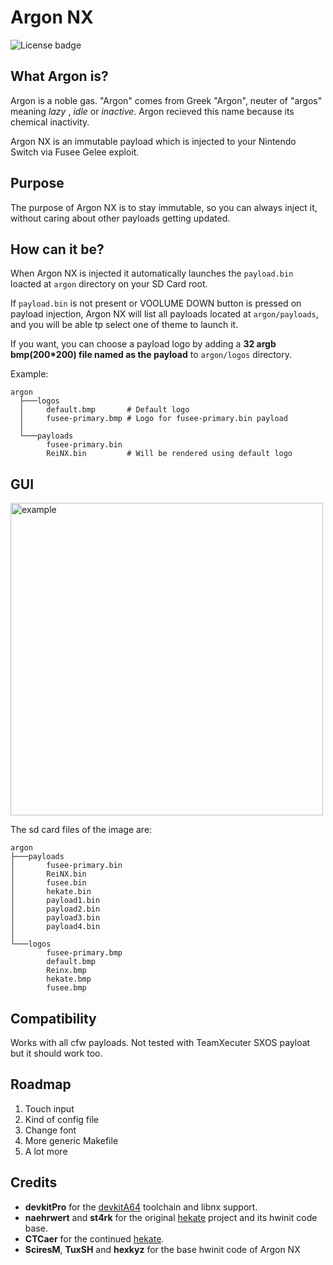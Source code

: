 # Argon NX
![License badge](https://img.shields.io/badge/license-GPLv3-blue.svg)

## What Argon is?

Argon is a noble gas.
"Argon" comes from Greek "Argon", neuter of "argos" meaning *lazy* , *idle* or *inactive*.
Argon recieved this name because its chemical inactivity.

Argon NX is an immutable payload which is injected to your Nintendo Switch via Fusee Gelee exploit.

## Purpose 

The purpose of Argon NX is to stay immutable, so you can always inject it, without caring about other payloads getting updated.

## How can it be?

When Argon NX is injected it automatically launches the `payload.bin` loacted at `argon` directory on your SD Card root. 

If `payload.bin` is not present or VOOLUME DOWN button is pressed on payload injection, Argon NX will list all payloads located at `argon/payloads`, and you will be able tp select one of theme to launch it.

If you want, you can choose a payload logo by adding a **32 argb bmp(200*200) file named as the payload** to `argon/logos` directory.

Example:
```
argon
  ├───logos
  │     default.bmp       # Default logo
  │     fusee-primary.bmp # Logo for fusee-primary.bin payload
  │
  └───payloads
        fusee-primary.bin
        ReiNX.bin         # Will be rendered using default logo
```

## GUI

<img src="img/example.jpg" alt="example" width="500">

The sd card files of the image are:
```
argon
├───payloads
│       fusee-primary.bin
│       ReiNX.bin
│       fusee.bin
│       hekate.bin
│       payload1.bin
│       payload2.bin
│       payload3.bin
│       payload4.bin
│
└───logos
        fusee-primary.bmp
        default.bmp
        Reinx.bmp
        hekate.bmp
        fusee.bmp
```

## Compatibility

Works with all cfw payloads. 
Not tested with TeamXecuter SXOS payloat but it should work too.

## Roadmap

1. Touch input
2. Kind of config file
3. Change font
4. More generic Makefile
5. A lot more

## Credits

* __devkitPro__ for the [devkitA64](https://devkitpro.org/) toolchain and libnx support.
* __naehrwert__ and __st4rk__ for the original [hekate](https://github.com/nwert/hekate) project and its hwinit code base.
* __CTCaer__ for the continued [hekate](https://github.com/CTCaer/hekate).
* __SciresM__, __TuxSH__ and __hexkyz__ for the base hwinit code of Argon NX

